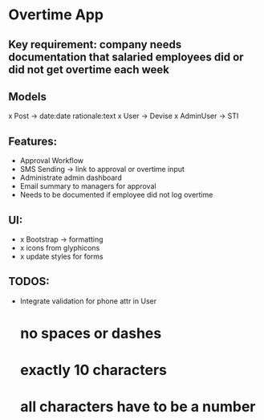 # Overtime App

## Key requirement: company needs documentation that salaried employees did or did not get overtime each week

## Models
x Post -> date:date rationale:text
x User -> Devise
x AdminUser -> STI

## Features:
- Approval Workflow
- SMS Sending -> link to approval or overtime input
- Administrate admin dashboard
- Email summary to managers for approval
- Needs to be documented if employee did not log overtime

## UI:
-  x Bootstrap -> formatting
-  x icons from glyphicons
-  x update styles for forms

## TODOS:
- Integrate validation for phone attr in User
    # no spaces or dashes
    # exactly 10 characters
    # all characters have to be a number
